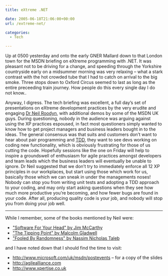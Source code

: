 ```yaml
---
title: eXtreme .NET

date: 2005-06-18T21:06:00+00:00
url: /extreme-net/

categories:
  - Tech

---
```

<!--kg-card-begin: html-->

Up at 0500 yesterday and onto the early GNER Mallard down to that&nbsp;London town for the MSDN briefing on eXtreme programming with .NET. It was pleasant not to be driving for a change, and speeding through the Yorkshire countryside early on a midsummer morning was very relaxing – what a stark contrast with the hot crowded tube that I had to catch on arrival to the big smoke. Three stops down to Oxford Circus seemed to last as long as the entire preceeding train journey. How people do this every single day I do not know..

Anyway, I digress. The tech briefing was excellent, a full day’s set of presentations on eXtreme development practices by the very erudite and engaging [Dr Neil Roodyn][1], with additional demos by some of the MSDN UK guys. During questioning, nobody in the audience was arguing against using the XP practices espoused, in fact most questioners simply wanted to know how to get project managers and business leaders bought in to the ideas. The general consensus was that suits and customers don’t want to hear about pair programming and [TDD][2], they want to see devs working on coding new functionality, which is obviously frustrating for those of us cutting the code. Hopefully sessions like the one on Friday will help to inspire a groundswell of enthusiasm for agile practices amongst developers and team leads which the business leaders will eventually be unable to ignore. Dr Neil suggested that we don’t try to immediately enforce all 12 XP principles in our workplaces, but start using those which work for us, basically those which we can sneak in under the managements noses!&nbsp; Nobody can stop you from writing unit tests and adopting a TDD approach to your coding, and may only start asking questions when they see how much more productive you’re becoming, and how fewer bugs are found in your code. After all, producing quality code is your job, and nobody will stop you from doing your job well.

* * *

While I remember, some of the books mentioned by Neil were:

  * ["Software For Your Head" by Jim McCarthy][3]
  * ["The Tipping Point" by Malcolm Gladwell][4]
  * ["Fooled By Randomness" by Nassim Nicholas Taleb][5]

and I have noted down that I should find the time to visit:

  * <http://www.microsoft.com/uk/msdn/postevents> – for a copy of the slides
  * <http://agilealliance.com>
  * <http://www.xpertise.co.uk>

<!--kg-card-end: html-->

 [1]: http://www.roodyn.com/
 [2]: http://www.testdriven.com/
 [3]: http://www.amazon.co.uk/exec/obidos/ASIN/0201604566
 [4]: http://www.amazon.co.uk/exec/obidos/ASIN/0349113467
 [5]: http://www.amazon.co.uk/exec/obidos/ASIN/1587991845